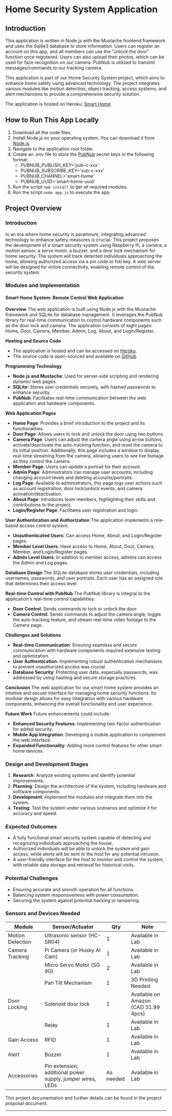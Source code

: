 # Home Security System Application

## Introduction

This application is written in Node.js with the Mustache frontend framework and uses the Sqlite3 database to store information. Users can register an account on this app, and all members can use the "unlock the door" function once registered. Users can also upload their photos, which can be used for face recognition on our camera. PubNub is utilized to transmit messages/commands to our tracking camera.

This application is part of our Home Security System project, which aims to enhance home safety using advanced technology. The project integrates various modules like motion detection, object tracking, access systems, and alert mechanisms to provide a comprehensive security solution.

The application is hosted on Heroku: [Smart Home](http://www.smart-home-app.site).

## How to Run This App Locally

1. Download all the code files.
2. Install Node.js on your operating system. You can download it from [Node.js](https://nodejs.org/en).
3. Navigate to the application root folder.
4. Create an .env file to store the [PubNub](https://www.pubnub.com/) secret keys in the following format:
    - PUBNUB_PUBLISH_KEY='pub-c-xxx'
    - PUBNUB_SUBSCRIBE_KEY='sub-c-xxx'
    - PUBNUB_CHANNEL='smart-home'
    - PUBNUB_UUID='smart-home-uuid'
5. Run the script `npm install` to get all required modules.
6. Run the script `node app.js` to execute the app.

## Project Overview

### Introduction

In an era where home security is paramount, integrating advanced technology to enhance safety measures is crucial. This project proposes the development of a smart security system using Raspberry Pi, a camera, a motion sensor, a servo motor, a buzzer, and a door lock mechanism for home security. The system will track detected individuals approaching the home, allowing authorized access via a pin code or fob key. A web server will be designed for online connectivity, enabling remote control of the security system.

### Modules and Implementation

#### Smart Home System: Remote Control Web Application

**Overview**
The web application is built using Node.js with the Mustache framework and SQLite for database management. It leverages the PubNub library for real-time communication to control hardware components such as the door lock and camera. The application consists of eight pages: Home, Door, Camera, Member, Admin, Log, About, and Login/Register.

**Hosting and Source Code**
- The application is hosted and can be accessed on [Heroku](https://smart-home-c847e8fb2263.herokuapp.com).
- The source code is open-sourced and available on [GitHub](https://github.com/aidenliw/smart-home).

**Programming Technology**
- **Node.js and Mustache**: Used for server-side scripting and rendering dynamic web pages.
- **SQLite**: Stores user credentials securely, with hashed passwords to enhance security.
- **PubNub**: Facilitates real-time communication between the web application and hardware components.

**Web Application Pages**
- **Home Page**: Provides a brief introduction to the project and its functionalities.
- **Door Page**: Allows users to lock and unlock the door using two buttons.
- **Camera Page**: Users can adjust the camera angle using arrow buttons, activate/deactivate the auto-tracking function, and reset the camera to its initial position. Additionally, this page includes a window to display real-time streaming from the camera, allowing users to see live footage as they control the camera.
- **Member Page**: Users can update a portrait for their account.
- **Admin Page**: Administrators can manage user accounts, including changing account levels and deleting accounts/portraits.
- **Log Page**: Available to administrators, this page logs user actions such as account registration, door lock/unlock events, and camera activation/deactivation.
- **About Page**: Introduces team members, highlighting their skills and contributions to the project.
- **Login/Register Page**: Facilitates user registration and login.

**User Authentication and Authorization**
The application implements a role-based access control system:
- **Unauthenticated Users**: Can access Home, About, and Login/Register pages.
- **Member Level Users**: Have access to Home, About, Door, Camera, Member, and Login/Register pages.
- **Admin Level Users**: In addition to member access, admins can access the Admin and Log pages.

**Database Design**
The SQLite database stores user credentials, including usernames, passwords, and user portraits. Each user has an assigned role that determines their access level.

**Real-time Control with PubNub**
The PubNub library is integral to the application's real-time control capabilities:
- **Door Control**: Sends commands to lock or unlock the door.
- **Camera Control**: Sends commands to adjust the camera angle, toggle the auto-tracking feature, and stream real-time video footage to the Camera page.

**Challenges and Solutions**
- **Real-time Communication**: Ensuring seamless and secure communication with hardware components required extensive testing and optimization.
- **User Authentication**: Implementing robust authentication mechanisms to prevent unauthorized access was crucial.
- **Database Security**: Protecting user data, especially passwords, was addressed by using hashing and secure storage practices.

**Conclusion**
The web application for our smart home system provides an intuitive and secure interface for managing home security functions. Its modular design allows for easy integration with various hardware components, enhancing the overall functionality and user experience.

**Future Work**
Future enhancements could include:
- **Enhanced Security Features**: Implementing two-factor authentication for added security.
- **Mobile App Integration**: Developing a mobile application to complement the web interface.
- **Expanded Functionality**: Adding more control features for other smart home devices.

### Design and Development Stages

1. **Research**: Analyze existing systems and identify potential improvements.
2. **Planning**: Design the architecture of the system, including hardware and software components.
3. **Development**: Implement the modules and integrate them into the system.
4. **Testing**: Test the system under various scenarios and optimize it for accuracy and speed.

### Expected Outcomes

- A fully functional smart security system capable of detecting and recognizing individuals approaching the house.
- Authorized individuals will be able to unlock the system and gain access, while alerts will be sent to the host for any potential intrusion.
- A user-friendly interface for the host to monitor and control the system, with reliable data storage and retrieval for historical visits.

### Potential Challenges

- Ensuring accurate and smooth operation for all functions.
- Balancing system responsiveness with power consumption.
- Securing the system against potential hacking or tampering.

### Sensors and Devices Needed

| Module                | Sensor/Actuator         | Qty | Note                                     |
|-----------------------|-------------------------|-----|------------------------------------------|
| Motion Detection      | Ultrasonic sensor (HC-SR04) | 1   | Available in Lab                         |
| Camera Tracking       | Pi Camera (or Husky AI Cam) | 1   | Available in Lab                         |
|                       | Micro Servo Motor (SG 90) | 2   | Available in Lab                         |
|                       | Pan Tilt Mechanism      | 1   | 3D Printing Needed                       |
| Door Locking          | Solenoid door lock      | 1   | Available on Amazon (CAD 31.99 4pcs)     |
|                       | Relay                   | 1   | Available in Lab                         |
| Gain Access           | RFID                    | 1   | Available in Lab                         |
| Alert                 | Buzzer                  | 1   | Available in Lab                         |
| Accessories           | Pin extension, additional power supply, jumper wires, LEDs | As needed | Available in Lab                         |

This project documentation and further details can be found in the project proposal document.

---
